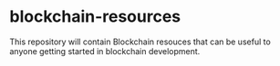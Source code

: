 # blockchain-resources
This repository will contain Blockchain resouces that can be useful to anyone getting started in blockchain development.
